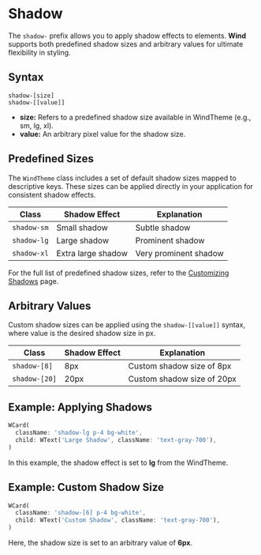 # Shadow

The `shadow-` prefix allows you to apply shadow effects to elements. **Wind** supports both predefined shadow sizes and arbitrary values for ultimate flexibility in styling.

## Syntax

```text
shadow-[size]
shadow-[[value]]
```

- **size:** Refers to a predefined shadow size available in WindTheme (e.g., sm, lg, xl).
- **value:** An arbitrary pixel value for the shadow size.

## Predefined Sizes

The `WindTheme` class includes a set of default shadow sizes mapped to descriptive keys. These sizes can be applied directly in your application for consistent shadow effects.

| **Class**   | **Shadow Effect**  | **Explanation**       |
|-------------|--------------------|-----------------------|
| `shadow-sm` | Small shadow       | Subtle shadow         |
| `shadow-lg` | Large shadow       | Prominent shadow      |
| `shadow-xl` | Extra large shadow | Very prominent shadow |

For the full list of predefined shadow sizes, refer to the [Customizing Shadows](/customization/shadows) page.

## Arbitrary Values

Custom shadow sizes can be applied using the `shadow-[[value]]` syntax, where value is the desired shadow size in px.

| **Class**     | **Shadow Effect** | **Explanation**            |
|---------------|-------------------|----------------------------|
| `shadow-[8]`  | 8px               | Custom shadow size of 8px  |
| `shadow-[20]` | 20px              | Custom shadow size of 20px |

## Example: Applying Shadows

<x-preview path="effects/shadow" size="md" class="min-h-64"></x-preview>

```dart
WCard(
  className: 'shadow-lg p-4 bg-white',
  child: WText('Large Shadow', className: 'text-gray-700'),
)
```

In this example, the shadow effect is set to **lg** from the WindTheme.

## Example: Custom Shadow Size

<x-preview path="effects/shadow_custom" size="md" class="min-h-64"></x-preview>

```dart
WCard(
  className: 'shadow-[6] p-4 bg-white',
  child: WText('Custom Shadow', className: 'text-gray-700'),
)
```

Here, the shadow size is set to an arbitrary value of **6px**.

